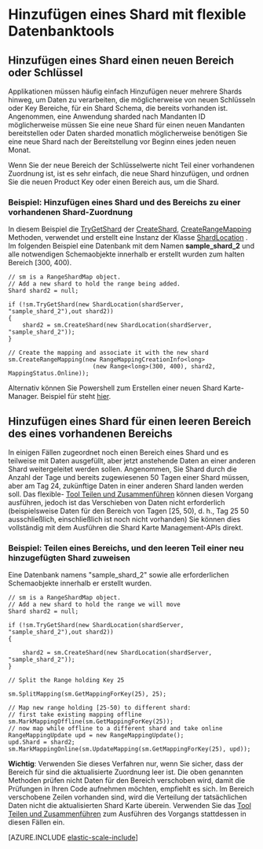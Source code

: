 <properties 
    pageTitle="Hinzufügen eines Shard mit flexible Datenbanktools | Microsoft Azure" 
    description="Festlegen, wie flexible skalieren-APIs verwenden, um neue mehrere Shards hinweg zu einer Shard hinzufügen." 
    services="sql-database" 
    documentationCenter="" 
    manager="jhubbard" 
    authors="ddove" 
    editor=""/>

<tags 
    ms.service="sql-database" 
    ms.workload="sql-database" 
    ms.tgt_pltfrm="na" 
    ms.devlang="na" 
    ms.topic="article" 
    ms.date="05/27/2016" 
    ms.author="ddove"/>

# <a name="adding-a-shard-using-elastic-database-tools"></a>Hinzufügen eines Shard mit flexible Datenbanktools

## <a name="to-add-a-shard-for-a-new-range-or-key"></a>Hinzufügen eines Shard einen neuen Bereich oder Schlüssel  

Applikationen müssen häufig einfach Hinzufügen neuer mehrere Shards hinweg, um Daten zu verarbeiten, die möglicherweise von neuen Schlüsseln oder Key Bereiche, für ein Shard Schema, die bereits vorhanden ist. Angenommen, eine Anwendung sharded nach Mandanten ID möglicherweise müssen Sie eine neue Shard für einen neuen Mandanten bereitstellen oder Daten sharded monatlich möglicherweise benötigen Sie eine neue Shard nach der Bereitstellung vor Beginn eines jeden neuen Monat. 

Wenn Sie der neue Bereich der Schlüsselwerte nicht Teil einer vorhandenen Zuordnung ist, ist es sehr einfach, die neue Shard hinzufügen, und ordnen Sie die neuen Product Key oder einen Bereich aus, um die Shard. 

### <a name="example--adding-a-shard-and-its-range-to-an-existing-shard-map"></a>Beispiel: Hinzufügen eines Shard und des Bereichs zu einer vorhandenen Shard-Zuordnung
In diesem Beispiel die [TryGetShard](https://msdn.microsoft.com/library/azure/dn823929.aspx) der [CreateShard](https://msdn.microsoft.com/library/azure/microsoft.azure.sqldatabase.elasticscale.shardmanagement.shardmap.createshard.aspx), [CreateRangeMapping](https://msdn.microsoft.com/library/azure/dn807221.aspx#M:Microsoft.Azure.SqlDatabase.ElasticScale.ShardManagement.RangeShardMap`1.CreateRangeMapping(Microsoft.Azure.SqlDatabase.ElasticScale.ShardManagement.RangeMappingCreationInfo{`0})) Methoden, verwendet und erstellt eine Instanz der Klasse [ShardLocation](https://msdn.microsoft.com/library/azure/microsoft.azure.sqldatabase.elasticscale.shardmanagement.shardlocation.shardlocation.aspx#M:Microsoft.Azure.SqlDatabase.ElasticScale.ShardManagement.ShardLocation.) . Im folgenden Beispiel eine Datenbank mit dem Namen **sample_shard_2** und alle notwendigen Schemaobjekte innerhalb er erstellt wurden zum halten Bereich [300, 400).  

    // sm is a RangeShardMap object.
    // Add a new shard to hold the range being added. 
    Shard shard2 = null; 

    if (!sm.TryGetShard(new ShardLocation(shardServer, "sample_shard_2"),out shard2)) 
    { 
        shard2 = sm.CreateShard(new ShardLocation(shardServer, "sample_shard_2"));  
    } 

    // Create the mapping and associate it with the new shard 
    sm.CreateRangeMapping(new RangeMappingCreationInfo<long> 
                            (new Range<long>(300, 400), shard2, MappingStatus.Online)); 


Alternativ können Sie Powershell zum Erstellen einer neuen Shard Karte-Manager. Beispiel für steht [hier](https://gallery.technet.microsoft.com/scriptcenter/Azure-SQL-DB-Elastic-731883db).
## <a name="to-add-a-shard-for-an-empty-part-of-an-existing-range"></a>Hinzufügen eines Shard für einen leeren Bereich des eines vorhandenen Bereichs  

In einigen Fällen zugeordnet noch einen Bereich eines Shard und es teilweise mit Daten ausgefüllt, aber jetzt anstehende Daten an einer anderen Shard weitergeleitet werden sollen. Angenommen, Sie Shard durch die Anzahl der Tage und bereits zugewiesenen 50 Tagen einer Shard müssen, aber am Tag 24, zukünftige Daten in einer anderen Shard landen werden soll. Das flexible- [Tool Teilen und Zusammenführen](sql-database-elastic-scale-overview-split-and-merge.md) können diesen Vorgang ausführen, jedoch ist das Verschieben von Daten nicht erforderlich (beispielsweise Daten für den Bereich von Tagen [25, 50), d. h., Tag 25 50 ausschließlich, einschließlich ist noch nicht vorhanden) Sie können dies vollständig mit dem Ausführen die Shard Karte Management-APIs direkt.

### <a name="example-splitting-a-range-and-assigning-the-empty-portion-to-a-newly-added-shard"></a>Beispiel: Teilen eines Bereichs, und den leeren Teil einer neu hinzugefügten Shard zuweisen

Eine Datenbank namens "sample_shard_2" sowie alle erforderlichen Schemaobjekte innerhalb er erstellt wurden.  

 
    // sm is a RangeShardMap object.
    // Add a new shard to hold the range we will move 
    Shard shard2 = null; 

    if (!sm.TryGetShard(new ShardLocation(shardServer, "sample_shard_2"),out shard2)) 
    { 
    
        shard2 = sm.CreateShard(new ShardLocation(shardServer, "sample_shard_2"));  
    } 

    // Split the Range holding Key 25 

    sm.SplitMapping(sm.GetMappingForKey(25), 25); 

    // Map new range holding [25-50) to different shard: 
    // first take existing mapping offline 
    sm.MarkMappingOffline(sm.GetMappingForKey(25)); 
    // now map while offline to a different shard and take online 
    RangeMappingUpdate upd = new RangeMappingUpdate(); 
    upd.Shard = shard2; 
    sm.MarkMappingOnline(sm.UpdateMapping(sm.GetMappingForKey(25), upd)); 

**Wichtig**: Verwenden Sie dieses Verfahren nur, wenn Sie sicher, dass der Bereich für sind die aktualisierte Zuordnung leer ist.  Die oben genannten Methoden prüfen nicht Daten für den Bereich verschoben wird, damit die Prüfungen in Ihren Code aufnehmen möchten, empfiehlt es sich.  Im Bereich verschobene Zeilen vorhanden sind, wird die Verteilung der tatsächlichen Daten nicht die aktualisierten Shard Karte überein. Verwenden Sie das [Tool Teilen und Zusammenführen](sql-database-elastic-scale-overview-split-and-merge.md) zum Ausführen des Vorgangs stattdessen in diesen Fällen ein.  


[AZURE.INCLUDE [elastic-scale-include](../../includes/elastic-scale-include.md)]
 
